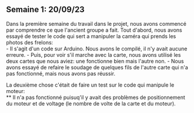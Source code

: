 ## Semaine 1: 20/09/23
  Dans la première semaine du travail dans le projet, 
  nous avons commencé par comprendre ce que l'ancient groupe a fait.
  Tout d'abord, nous avons essayé de tester le code qui sert 
  a manipuler la caméra qui prends les photos des frelons:                                                                                       
    - Il s'agit d'un code sur Arduino. Nous avons le compilé, il n'y avait aucune erreure.
    - Puis, pour voir s'il marche avec la carte, nous avons 
    utilisé les deux cartes que nous aviez: une fonctionne bien mais l'autre non.
    - Nous avons essayé de refaire le soudage de quelques fils de l'autre
    carte qui n'a pas fonctionné, mais nous avons pas réussir.
    
  La deuxième chose c'était de faire un test sur le code qui manipule le moteur:                                                                           
    ** Il n'a pas fonctionné puisuq'il y avait des problèmes de 
    positionnement du moteur et de voltage (le nombre de volte de la carte et du moteur).
